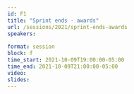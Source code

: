 ```yaml
---
id: F1
title: "Sprint ends - awards"
url: /sessions/2021/sprint-ends-awards
speakers:
 
format: session
block: f
time_start: 2021-10-09T19:00:00-05:00
time_end: 2021-10-09T21:00:00-05:00
video:
slides:
---
```

